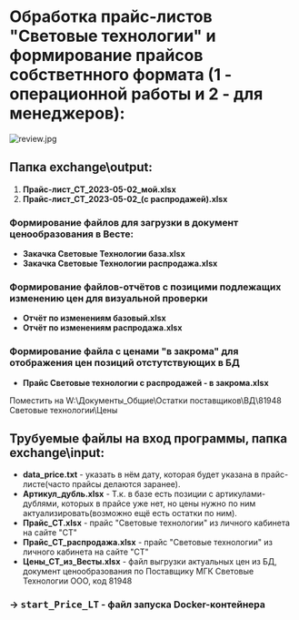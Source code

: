 # Обработка прайс-листов "Световые технологии" и формирование прайсов собстветнного формата (1 - операционной работы и 2 - для менеджеров):

![review.jpg](https://github.com/falcon-90125/Price_LT/blob/main/review.jpg)

## Папка exchange\output:

1. **Прайс-лист_СТ_2023-05-02_мой.xlsx**
2. **Прайс-лист_СТ_2023-05-02_(с распродажей).xlsx**

### Формирование файлов для загрузки в документ ценообразования в Весте:

- **Закачка Световые Технологии база.xlsx**
- **Закачка Световые Технологии распродажа.xlsx**

### Формирование файлов-отчётов с позицими подлежащих изменению цен для визуальной проверки

- **Oтчёт по изменениям базовый.xlsx**
- **Oтчёт по изменениям распродажа.xlsx**

### Формирование файла с ценами "в закрома" для отображения цен позиций отстутствующих в БД
- **Прайс Световые технологии с распродажей - в закрома.xlsx**

Поместить на W:\Документы_Общие\Остатки поставщиков\ВД\81948 Световые технологии\Цены

## Трубуемые файлы на вход программы, папка exchange\input:

- **data_price.txt** - указать в нём дату, которая будет указана в прайс-листе(часто прайсы делаются заранее).
- **Артикул_дубль.xlsx** - Т.к. в базе есть позиции с артикулами-дублями, которых в прайсе уже нет, но цены нужно по ним актуализировать(возможно ещё есть остатки по ним).
- **Прайс_CТ.xlsx** - прайс "Световые технологии" из личного кабинета на сайте "СТ"
- **Прайс_CТ_распродажа.xlsx** - прайс "Световые технологии" из личного кабинета на сайте "СТ"
- **Цены_СТ_из_Весты.xlsx** - файл выгрузки актуальных цен из БД, документ ценообразования по Поставщику МГК Световые Технологии ООО, код 81948

### → <kbd>**start_Price_LT**</kbd> - файл запуска Docker-контейнера
